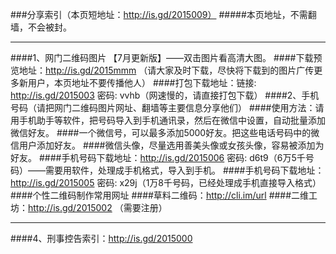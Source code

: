 ###分享索引（本页短地址：http://is.gd/2015009）
#####本页地址，不需翻墙，不会被封。
***
####1、网门二维码图片 【7月更新版】——双击图片看高清大图。
####下载预览地址：http://is.gd/2015mmm  （请大家及时下载，尽快将下载到的图片广传更多新用户，本页地址不要传播他人）
####打包下载地址：链接: http://is.gd/2015003 密码: vvhb（网速慢的，请直接打包下载）
####2、手机号码（请把网门二维码图片网址、翻墙等主要信息分享他们）
####使用方法：请用手机助手等软件，把号码导入到手机通讯录，然后在微信中设置，自动批量添加微信好友。
####一个微信号，可以最多添加5000好友。把这些电话号码中的微信用户添加好友。
####微信头像，尽量选用善美头像或女孩头像，容易被添加为好友。
####手机号码下载地址：http://is.gd/2015006 密码: d6t9（6万5千号码）——需要用软件，处理成手机格式，导入到手机。
####手机号码下载地址：http://is.gd/2015005 密码: x29j（1万8千号码，已经处理成手机直接导入格式）
####个性二维码制作常用网址
####草料二维码：http://cli.im/url
####二维工坊：http://is.gd/2015002 （需要注册）
***
####4、刑事控告索引：http://is.gd/2015000


